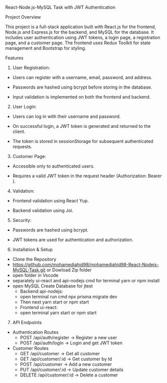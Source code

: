 React-Node.js-MySQL Task with JWT Authentication

Project Overview

This project is a full-stack application built with React.js for the frontend, Node.js and Express.js for the backend, and MySQL for the database. It includes user authentication using JWT tokens, a login page, a registration page, and a customer page. The frontend uses Redux Toolkit for state management and Bootstrap for styling.

Features
1. User Registration:

- Users can register with a username, email, password, and address.

- Passwords are hashed using bcrypt before storing in the database.

- Input validation is implemented on both the frontend and backend.

2. User Login:

- Users can log in with their username and password.

- On successful login, a JWT token is generated and returned to the client.

- The token is stored in sessionStorage for subsequent authenticated requests.

3. Customer Page:

- Accessible only to authenticated users.

- Requires a valid JWT token in the request header (Authorization: Bearer <token>).

4. Validation:

- Frontend validation using React Yup.

- Backend validation using Joi.

5. Security:

- Passwords are hashed using bcrypt.

- JWT tokens are used for authentication and authorization.

6. Installation & Setup
- Clone the Repository
- https://github.com/mohamedjahid98/mohamedjahid98-React-Nodejs-MySQL-Task.git or Dowload Zip folder
- open folder in Vscode
- separately ui-react and api-nodejs cmd for terminal yarn or npm install
- open MySQL Create Database for jtest
  - Backend api-nodejs:
  - open terminal run cmd npx prisma migrate dev
  - Then next yarn start or npm start
  - Frontend ui-react:
  -  open terminal yarn start or npm start

7. API Endpoints
- Authentication Routes
  - POST /api/auth/register → Register a new user
  - POST /api/auth/login → Login and get JWT token
- Customer Routes
  - GET /api/customer → Get all customer
  - GET /api/customer/:id → Get customer by Id
  - POST /api/customer → Add a new customer
  - PUT /api/customer/:id → Update customer details
  - DELETE /api/customer/:id → Delete a customer
